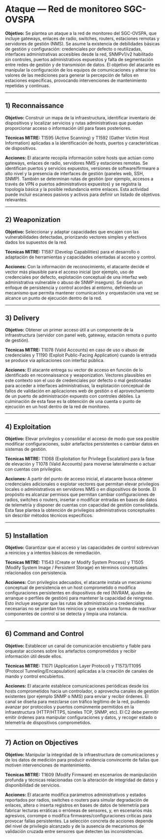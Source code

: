 # Ataque — Red de monitoreo SGC-OVSPA

**Objetivo:** Se plantea un ataque a la red de monitoreo del SGC-OVSPA, que incluye gateways, enlaces de radio, switches, routers, estaciones remotas y servidores de gestión (NMS). Se asume la existencia de debilidades básicas de gestión y configuración: credenciales por defecto o reutilizadas, interfaces administrativas accesibles desde la red, SNMPv1/v2 habilitado sin controles, puertos administrativos expuestos y falta de segmentación entre redes de gestión y de transmisión de datos. El objetivo del atacante es manipular la configuración de los equipos de comunicaciones y alterar los valores de las mediciones para generar la percepción de fallos en estaciones específicas, provocando intervenciones de mantenimiento repetidas y continuas.

---

## 1) Reconnaissance

**Objetivo:** Construir un mapa de la infraestructura, identificar inventario de dispositivos y localizar servicios y rutas administrativas que puedan proporcionar acceso o información útil para fases posteriores.

**Técnicas MITRE:** T1595 (Active Scanning) y T1592 (Gather Victim Host Information) aplicadas a la identificación de hosts, puertos y características de dispositivos.

**Acciones:** El atacante recopila información sobre hosts que actúan como gateways, enlaces de radio, servidores NMS y estaciones remotas. Se identifican puertos y servicios expuestos, versiones de software/firmware a alto nivel y la presencia de interfaces de gestión (paneles web, SSH, SNMP). También se determinan rutas de gestión (por ejemplo, accesos a través de VPN o puertos administrativos expuestos) y se registra la topología básica y la posible redundancia entre enlaces. Esta actividad puede incluir escaneos pasivos y activos para definir un listado de objetivos relevantes.

---

## 2) Weaponization 

**Objetivo:** Seleccionar y adaptar capacidades que encajen con las vulnerabilidades detectadas, priorizando vectores simples y efectivos dados los supuestos de la red.

**Técnicas MITRE:** T1587 (Develop Capabilities) para el desarrollo o adaptación de herramientas y capacidades orientadas al acceso y control.

**Acciones:** Con la información de reconocimiento, el atacante decide el vector más plausible para el acceso inicial (por ejemplo, uso de credenciales por defecto, explotación conceptual de una interfaz web administrativa vulnerable o abuso de SNMP inseguro). Se diseña un enfoque de persistencia y control acordes al entorno, definiendo un mecanismo que permita mantener comunicación y orquestación una vez se alcance un punto de ejecución dentro de la red. 

---

## 3) Delivery 

**Objetivo:** Obtener un primer acceso útil a un componente de la infraestructura (servidor con panel web, gateway, estación remota o punto de gestión).

**Técnicas MITRE:** T1078 (Valid Accounts) en caso de uso o abuso de credenciales y T1190 (Exploit Public-Facing Application) cuando la entrada se produce vía aplicaciones con interfaz pública.

**Acciones:** El atacante entrega su vector de acceso en función de lo identificado en reconnaissance y weaponization. Vectores plausibles en este contexto son el uso de credenciales por defecto o mal gestionadas para acceder a interfaces administrativas, la explotación conceptual de fallos de validación en aplicaciones web de gestión o el aprovechamiento de un puerto de administración expuesto con controles débiles. La culminación de esta fase es la obtención de una cuenta o punto de ejecución en un host dentro de la red de monitoreo.

---

## 4) Exploitation 

**Objetivo:** Elevar privilegios y consolidar el acceso de modo que sea posible modificar configuraciones, subir artefactos persistentes o cambiar datos en sistemas de gestión.

**Técnicas MITRE:** T1068 (Exploitation for Privilege Escalation) para la fase de elevación y T1078 (Valid Accounts) para moverse lateralmente o actuar con cuentas con privilegios.

**Acciones:** A partir del punto de acceso inicial, el atacante busca obtener credenciales adicionales o explotar vectores que permitan elevar privilegios locales o administrativos en servidores NMS o en dispositivos de borde. El propósito es alcanzar permisos que permitan cambiar configuraciones de radios, switches o routers, insertar o modificar entradas en bases de datos de telemetría y disponer de cuentas con capacidad de gestión consolidada. Esta fase plantea la obtención de privilegios administrativos conceptuales sin describir métodos técnicos específicos.

---

## 5) Installation 

**Objetivo:** Garantizar que el acceso y las capacidades de control sobrevivan a reinicios y a intentos básicos de remediación.

**Técnicas MITRE:** T1543 (Create or Modify System Process) y T1505 (Modify System Image / Persistent Storage) en términos conceptuales relacionados con persistencia.

**Acciones:** Con privilegios adecuados, el atacante instala un mecanismo conceptual de persistencia en un host comprometido o modifica configuraciones persistentes en dispositivos de red (NVRAM, ajustes de arranque o perfiles de gestión) para mantener la capacidad de reingreso. Esto incluye asegurar que las rutas de administración o credenciales necesarias no se pierdan tras reinicios y que exista una forma de reactivar componentes de control si se detecta y limpia una instancia.

---

## 6) Command and Control 

**Objetivo:** Establecer un canal de comunicación encubierto y fiable para orquestar acciones sobre los artefactos comprometidos y recibir información útil desde ellos.

**Técnicas MITRE:** T1071 (Application Layer Protocol) y T1573/T1095 (Protocol Tunneling/Encapsulation) aplicadas a la creación de canales de mando y control encubiertos.

**Acciones:** El atacante establece comunicaciones periódicas desde los hosts comprometidos hacia un controlador, o aprovecha canales de gestión existentes (por ejemplo SNMP o NMS) para enviar y recibir órdenes. El canal se diseña para mezclarse con tráfico legítimo de la red, pudiendo avanzar por protocolos y puertos comúnmente permitidos en la infraestructura (HTTP/HTTPS, túneles TCP, SNMP, etc). El C2 debe permitir emitir órdenes para manipular configuraciones y datos, y recoger estado o telemetría de dispositivos comprometidos.

---

## 7) Action on Objectives 

**Objetivo:** Manipular la integridad de la infraestructura de comunicaciones y de los datos de medición para producir evidencia convincente de fallas que motiven intervenciones de mantenimiento.

**Técnicas MITRE:** T1609 (Modify Firmware) en escenarios de manipulación profunda y técnicas relacionadas con la alteración de integridad de datos y disponibilidad de servicios.

**Acciones:** El atacante modifica parámetros administrativos y estados reportados por radios, switches o routers para simular degradación de enlaces, altera o inserta registros en bases de datos de telemetría para fabricar lecturas erráticas o erróneas de sensores, y, en escenarios más agresivos, corrompe o modifica firmwares/configuraciones críticas para provocar fallas persistentes. La selección concreta de acciones depende del nivel de privilegio alcanzado y de la ausencia de mecanismos de validación cruzada entre sensores que detecten las inconsistencias.
